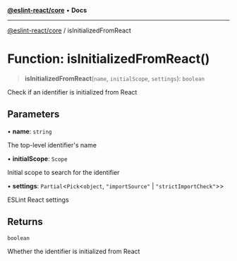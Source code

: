 [**@eslint-react/core**](../README.md) • **Docs**

***

[@eslint-react/core](../README.md) / isInitializedFromReact

# Function: isInitializedFromReact()

> **isInitializedFromReact**(`name`, `initialScope`, `settings`): `boolean`

Check if an identifier is initialized from React

## Parameters

• **name**: `string`

The top-level identifier's name

• **initialScope**: `Scope`

Initial scope to search for the identifier

• **settings**: `Partial`\<`Pick`\<`object`, `"importSource"` \| `"strictImportCheck"`\>\>

ESLint React settings

## Returns

`boolean`

Whether the identifier is initialized from React

